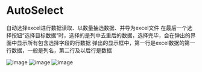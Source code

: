 # AutoSelect
自动选择excel进行数据读取、以数量抽选数据、并导为excel文件
在最后一个选择按钮“选择目标数据”时，选择的是列中去重后的数据，选择完毕，会在弹出的界面中显示所有包含选择字段的行数据
弹出的显示框中，第一行是excel数据的第一行数据，一般是列名，第二行及以后行是数据

![image](https://github.com/user-attachments/assets/ccab3216-5233-46c4-bae3-2b37880d3eb6)
![image](https://github.com/user-attachments/assets/db69d544-4060-470c-8910-0654727a25c7)
![image](https://github.com/user-attachments/assets/b1c0cd5d-a57f-4164-991c-3d3ec9774090)

